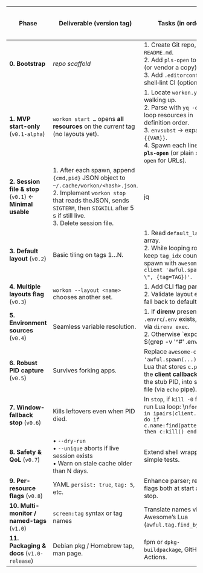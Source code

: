 | Phase                                                    | Deliverable (version tag)                                                                                                                                                                                                       | Tasks (in order)                                                                                                                                                                                                                 | External tools needed now    |
| -------------------------------------------------------- | ------------------------------------------------------------------------------------------------------------------------------------------------------------------------------------------------------------------------------- | -------------------------------------------------------------------------------------------------------------------------------------------------------------------------------------------------------------------------------- | ---------------------------- |
| **0. Bootstrap**                                         | *repo scaffold*                                                                                                                                                                                                                 | 1. Create Git repo, `bin/`, `README.md`. <br>2. Add `pls-open` to `$PATH` (or vendor a copy). <br>3. Add `.editorconfig`, shell‐lint CI (optional).                                                                         | git, shellcheck              |
| **1. MVP start-only** (`v0.1-alpha`)                     | `workon start …` opens **all resources** on the *current* tag (no layouts yet).                                                                                                                                                 | 1. Locate `workon.yaml` by walking up.  <br>2. Parse with `yq -o=json`, loop resources in definition order. <br>3. `envsubst` → expand `{{VAR}}`. <br>4. Spawn each line via **`pls-open`** (or plain `xdg-open` for URLs). | yq, envsubst, awesome-client |
| **2. Session file & stop** (`v0.1`) ← **Minimal usable** | 1. After each spawn, append `{cmd,pid}` JSON object to `~/.cache/workon/<hash>.json`.  <br>2. Implement `workon stop` that reads theJSON, sends `SIGTERM`, then `SIGKILL` after 5 s if still live.  <br>3. Delete session file. | jq                                                                                                                                                                                                                               |                              |
| **3. Default layout** (`v0.2`)                           | Basic tiling on tags 1…N.                                                                                                                                                                                                       | 1. Read `default_layout` array. <br>2. While looping rows, keep `tag_idx` counter and spawn with `awesome-client 'awful.spawn(\"…\", {tag=TAG})'`.                                                                               | awesome-client               |
| **4. Multiple layouts flag** (`v0.3`)                    | `workon --layout <name>` chooses another set.                                                                                                                                                                                   | 1. Add CLI flag parsing. <br>2. Validate layout exists; fall back to default.                                                                                                                                                    |                              |
| **5. Environment sources** (`v0.4`)                      | Seamless variable resolution.                                                                                                                                                                                                   | 1. If **direnv** present and `.envrc`/`.env` exists, load via `direnv exec`. <br>2. Otherwise \`export \$(grep -v '^#' .env                                                                                                      | xargs)\`.                    |
| **6. Robust PID capture** (`v0.5`)                       | Survives forking apps.                                                                                                                                                                                                          | Replace `awesome-client 'awful.spawn(...)'` with Lua that stores `c.pid` from the **client callback**, not the stub PID, into session file (via `echo` pipe).                                                                    |                              |
| **7. Window-fallback stop** (`v0.6`)                     | Kills leftovers even when PID died.                                                                                                                                                                                             | In `stop`, if `kill -0` fails, run Lua loop:  \n`for _,c in ipairs(client.get()) do if c.name:find(pattern) then c:kill() end end`                                                                                               |                              |
| **8. Safety & QoL** (`v0.7`)                             | • `--dry-run` <br>• `--unique` aborts if live session exists <br>• Warn on stale cache older than N days.                                                                                                                       | Extend shell wrapper with simple tests.                                                                                                                                                                                          |                              |
| **9. Per-resource flags** (`v0.8`)                       | YAML `persist: true`, `tag: 5`, etc.                                                                                                                                                                                            | Enhance parser; respect flags both at start and stop.                                                                                                                                                                            |                              |
| **10. Multi-monitor / named-tags** (`v1.0`)              | `screen:tag` syntax or tag names                                                                                                                                                                                                | Translate names via Awesome’s Lua (`awful.tag.find_by_name`).                                                                                                                                                                    |                              |
| **11. Packaging & docs** (`v1.0-release`)                | Debian pkg / Homebrew tap, man page.                                                                                                                                                                                            | fpm or `dpkg-buildpackage`, GitHub Actions.                                                                                                                                                                                      |                              |


